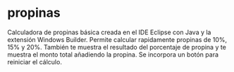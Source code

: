 # propinas
Calculadora de propinas básica creada en el IDE Eclipse con Java y la extensión Windows Builder.
Permite calcular rapidamente propinas de 10%, 15% y 20%.
También te muestra el resultado del porcentaje de propina y te muestra el monto total añadiendo la propina. Se incorpora un botón para reiniciar el cálculo.
